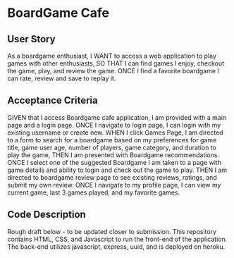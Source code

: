 # BoardGame Cafe

## User Story
As a boardgame enthusiast, 
I WANT to access a web application to play games with other enthusiasts,
SO THAT I can find games I enjoy, checkout the game, play, and review the game.
ONCE I find a favorite boardgame I can rate, review and save to replay it.

## Acceptance Criteria
GIVEN that I access Boardgame cafe application, I am provided with a main page and a login page.
ONCE I navigate to login page, I can login with my existing username or create new.
WHEN I click Games Page, I am directed to a form to search for a boardgame based on my preferences for game title, game user age, number of players, game category, and duration to play the game,
THEN I am presented with Boardgame recommendations. 
ONCE I select one of the suggested Boardgame I am taken to a page with game details and ability to login and check out the game to play.
THEN I am directed to boardgame review page to see existing reviews, ratings, and submit my own review.
ONCE I navigate to my profile page, I can view my current game, last 3 games played, and my favorite games.

## Code Description
Rough draft below - to be updated closer to submission.
This repository contains HTML, CSS, and Javascript to run the front-end of the application. The back-end utilizes javascript, express, uuid, and is deployed on heroku.


